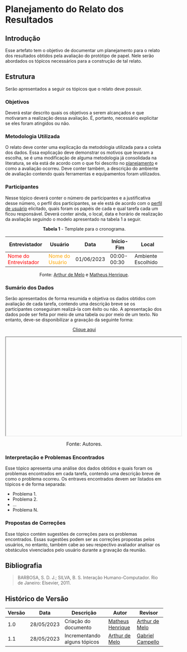 # Planejamento do Relato dos Resultados

## Introdução

Esse artefato tem o objetivo de documentar um planejamento para o relato dos resultados obtidos pela avaliação do protótipo de papel. Nele serão abordados os tópicos necessários para a construção de tal relato.

## Estrutura

Serão apresentados a seguir os tópicos que o relato deve possuir.

### Objetivos

Deverá estar descrito quais os objetivos a serem alcançados e que motivaram a realização dessa avaliação. É, portanto, necessário explicitar se eles foram atingidos ou não.

### Metodologia Utilizada

O relato deve conter uma explicação da metodologia utilizada para a coleta dos dados. Essa explicação deve demonstrar os motivos que levaram a escolha, se é uma modificação de alguma metodologia já consolidada na literatura, se ela está de acordo com o que foi descrito no [planejamento](../planejamento-avaliacao-pp) e como a avaliação ocorreu. Deve conter também, a descrição do ambiente de avaliação contendo quais ferramentas e equipamentos foram utilizados.

### Participantes

Nesse tópico deverá conter o número de participantes e a justificativa desse número, o perfil dos participantes, se ele está de acordo com o [perfil de usuário](https://interacao-humano-computador.github.io/2023.1-BilheteriaDigital/analise-de-requisitos/perfil-usuario/#conclusao) elicitado, quais foram os papéis de cada e qual tarefa cada um ficou responsável. Deverá conter ainda, o local, data e horário de realização da avaliação seguindo o modelo apresentado na tabela 1 a seguir.

<center>

**Tabela 1** - Template para o cronograma.

| Entrevistador | Usuário | Data       | Início-Fim  | Local              |
| ------------- | ------- | ---------- | ----------- | ------------------ |
|<span style = "color: red"> Nome do Entrevistador</span>|<span style = "color: orange"> Nome do Usuário</span>| 01/06/2023 | 00:00-00:30 | Ambiente Escolhido |

Fonte: [Arthur de Melo](https://github.com/arthurmlv) e [Matheus Henrique](https://github.com/mathonaut).

</center>

### Sumário dos Dados

Serão apresentados de forma resumida e objetiva os dados obtidos com avaliação de cada tarefa, contendo uma descrição breve se os participantes conseguiram realizá-la com êxito ou não. A apresentação dos dados pode ser feita por meio de uma tabela ou por meio de um texto. No entanto, deve-se disponibilizar a gravação da seguinte forma:

<p style="text-align: center"><a href="" target="blanket">Clique aqui</a></p>

<p style="text-align: center"><iframe width="560" height="315" src=""></iframe></p>

<font size="3"><p style="text-align: center">Fonte: Autores.</p></font>

### Interpretação e Problemas Encontrados

Esse tópico apresenta uma análise dos dados obtidos e quais foram os problemas encontrados em cada tarefa, contendo uma descrição breve de como o problema ocorreu. Os entraves encontrados devem ser listados em tópicos e de forma separada:

- Problema 1.
- Problema 2.
- ...
- Problema N.

### Propostas de Correções

Esse tópico contém sugestões de correções para os problemas encontrados. Essas sugestões podem ser as correções propostas pelos usuários, no entanto, também cabe ao seu respectivo avaliador analisar os obstáculos vivenciados pelo usuário durante a gravação da reunião.

## Bibliografia

> BARBOSA, S. D. J.; SILVA, B. S. Interação Humano-Computador. Rio de Janeiro: Elsevier, 2011.

## Histórico de Versão

| Versão | Data       | Descrição            | Autor                                            | Revisor                                        |
| ------ | ---------- | -------------------- | ------------------------------------------------ | ---------------------------------------------- |
| 1.0    | 28/05/2023 | Criação do documento | [Matheus Henrique](https://github.com/mathonaut) | [Arthur de Melo](https://github.com/arthurmlv) |
| 1.1    | 28/05/2023 | Incrementando alguns tópicos | [Arthur de Melo](https://github.com/arthurmlv)   | [Gabriel Campello](https://github.com/G16C)    |